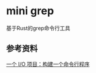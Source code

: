# mini grep

基于Rust的grep命令行工具

## 参考资料

[一个 I/O 项目：构建一个命令行程序](https://kaisery.github.io/trpl-zh-cn/ch12-00-an-io-project.html)
